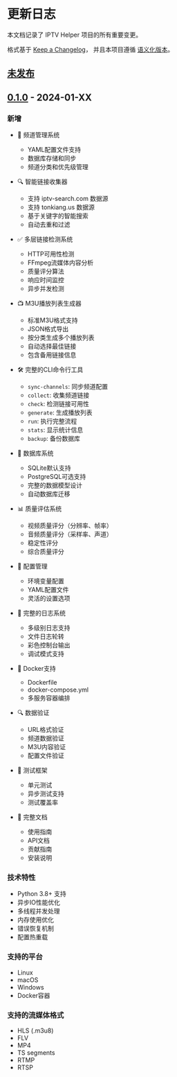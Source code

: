 # 更新日志

本文档记录了 IPTV Helper 项目的所有重要变更。

格式基于 [Keep a Changelog](https://keepachangelog.com/zh-CN/1.0.0/)，
并且本项目遵循 [语义化版本](https://semver.org/lang/zh-CN/)。

## [未发布]

## [0.1.0] - 2024-01-XX

### 新增
- 🎯 频道管理系统
  - YAML配置文件支持
  - 数据库存储和同步
  - 频道分类和优先级管理
  
- 🔍 智能链接收集器
  - 支持 iptv-search.com 数据源
  - 支持 tonkiang.us 数据源
  - 基于关键字的智能搜索
  - 自动去重和过滤
  
- ✅ 多层链接检测系统
  - HTTP可用性检测
  - FFmpeg流媒体内容分析
  - 质量评分算法
  - 响应时间监控
  - 异步并发检测
  
- 📺 M3U播放列表生成器
  - 标准M3U格式支持
  - JSON格式导出
  - 按分类生成多个播放列表
  - 自动选择最佳链接
  - 包含备用链接信息
  
- 🛠️ 完整的CLI命令行工具
  - `sync-channels`: 同步频道配置
  - `collect`: 收集频道链接
  - `check`: 检测链接可用性
  - `generate`: 生成播放列表
  - `run`: 执行完整流程
  - `stats`: 显示统计信息
  - `backup`: 备份数据库
  
- 💾 数据库系统
  - SQLite默认支持
  - PostgreSQL可选支持
  - 完整的数据模型设计
  - 自动数据库迁移
  
- 📊 质量评估系统
  - 视频质量评分（分辨率、帧率）
  - 音频质量评分（采样率、声道）
  - 稳定性评分
  - 综合质量评分
  
- 🔧 配置管理
  - 环境变量配置
  - YAML配置文件
  - 灵活的设置选项
  
- 📝 完整的日志系统
  - 多级别日志支持
  - 文件日志轮转
  - 彩色控制台输出
  - 调试模式支持
  
- 🐳 Docker支持
  - Dockerfile
  - docker-compose.yml
  - 多服务容器编排
  
- 🔍 数据验证
  - URL格式验证
  - 频道数据验证
  - M3U内容验证
  - 配置文件验证
  
- 🧪 测试框架
  - 单元测试
  - 异步测试支持
  - 测试覆盖率
  
- 📖 完整文档
  - 使用指南
  - API文档
  - 贡献指南
  - 安装说明

### 技术特性
- Python 3.8+ 支持
- 异步IO性能优化
- 多线程并发处理
- 内存使用优化
- 错误恢复机制
- 配置热重载

### 支持的平台
- Linux
- macOS
- Windows
- Docker容器

### 支持的流媒体格式
- HLS (.m3u8)
- FLV
- MP4
- TS segments
- RTMP
- RTSP

[未发布]: https://github.com/yourusername/iptv-helper/compare/v0.1.0...HEAD
[0.1.0]: https://github.com/yourusername/iptv-helper/releases/tag/v0.1.0